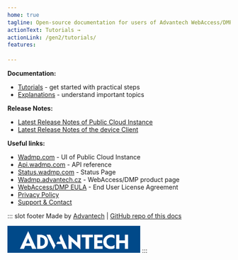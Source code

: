 ```yaml
---
home: true
tagline: Open-source documentation for users of Advantech WebAccess/DMP software
actionText: Tutorials →
actionLink: /gen2/tutorials/
features:

---
```


**Documentation:**
  * [Tutorials](/gen2/tutorials/) - get started with practical steps
  * [Explanations](/gen2/explanations/) - understand important topics
  
**Release Notes:**
  * [Latest Release Notes of Public Cloud Instance](/gen2/release-notes/)
  * [Latest Release Notes of the device Client](/gen2/client/)

**Useful links:**
* [Wadmp.com](https://wadmp.com) - UI of Public Cloud Instance
* [Api.wadmp.com](https://api.wadmp.com) - API reference
* [Status.wadmp.com](https://status.wadmp.com) - Status Page
* [Wadmp.advantech.cz](https://wadmp.advantech.cz) - WebAccess/DMP product page
* [WebAccess/DMP EULA](/eula.html) - End User License Agreement
* [Privacy Policy](/privacy-policy.html)
* [Support & Contact](/contact/)  

::: slot footer
Made by [Advantech](https://icr.advantech.cz) | [GitHub repo of this docs](https://github.com/wadmp/wadmp.github.io)

<img src="./advantech.png" width="300">
:::


